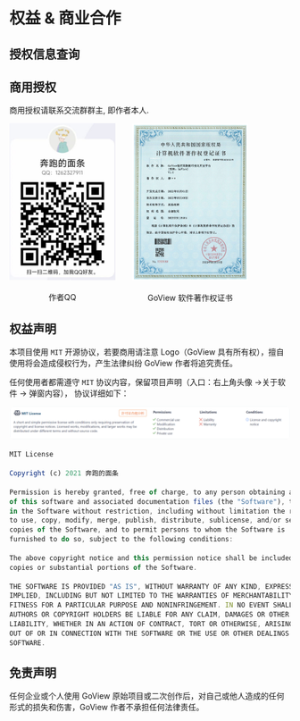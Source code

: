 # 权益 & 商业合作

## 授权信息查询
<Search></Search>

## 商用授权

商用授权请联系交流群群主, 即作者本人.

<div style="display: flex; ">
  <div style="display: flex; flex-direction: column; align-items: center;">
    <img 
      src="./images/qq-person.png" 
      style="display: inline; margin-bottom: 20px; width: 190px;"
    />
    作者QQ
  </div>
  <div style="display: flex; flex-direction: column; align-items: center; margin-left: 30px; ">
    <img 
      src="./images/certificate.jpg" 
      style="display: inline; margin-bottom: 20px; height: 282px;"
    />
    GoView 软件著作权证书
  </div>
</div>

## 权益声明

本项目使用 `MIT` 开源协议，若要商用请注意 Logo（GoView 具有所有权），擅自使用将会造成侵权行为，产生法律纠纷 GoView 作者将追究责任。

任何使用者都需遵守 `MIT` 协议内容，保留项目声明（入口：右上角头像 ->关于软件 -> 弹窗内容）， 协议详细如下：

<img src="./MIT.png" alt="MIT 协议范围" style="zoom:50%; border-radius: 20px" />

```js
MIT License

Copyright (c) 2021 奔跑的面条

Permission is hereby granted, free of charge, to any person obtaining a copy
of this software and associated documentation files (the "Software"), to deal
in the Software without restriction, including without limitation the rights
to use, copy, modify, merge, publish, distribute, sublicense, and/or sell
copies of the Software, and to permit persons to whom the Software is
furnished to do so, subject to the following conditions:

The above copyright notice and this permission notice shall be included in all
copies or substantial portions of the Software.

THE SOFTWARE IS PROVIDED "AS IS", WITHOUT WARRANTY OF ANY KIND, EXPRESS OR
IMPLIED, INCLUDING BUT NOT LIMITED TO THE WARRANTIES OF MERCHANTABILITY,
FITNESS FOR A PARTICULAR PURPOSE AND NONINFRINGEMENT. IN NO EVENT SHALL THE
AUTHORS OR COPYRIGHT HOLDERS BE LIABLE FOR ANY CLAIM, DAMAGES OR OTHER
LIABILITY, WHETHER IN AN ACTION OF CONTRACT, TORT OR OTHERWISE, ARISING FROM,
OUT OF OR IN CONNECTION WITH THE SOFTWARE OR THE USE OR OTHER DEALINGS IN THE
SOFTWARE.

```

## 免责声明

任何企业或个人使用 GoView 原始项目或二次创作后，对自己或他人造成的任何形式的损失和伤害，GoView 作者不承担任何法律责任。


<script setup>
  import Search from './search.vue'
</script>